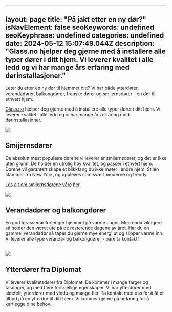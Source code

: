 
---
layout: page
title: "På jakt etter en ny dør?"
isNavElement: false
seoKeywords: undefined
seoKeyphrase: undefined
categories: undefined
date: 2024-05-12 15:07:49.044Z
description: "Glass.no hjelper deg gjerne med å installere alle typer dører i ditt hjem. Vi leverer kvalitet i alle ledd og vi har mange års erfaring med dørinstallasjoner."
---

Leter du etter en ny dør til hjemmet ditt? Vi har både ytterdører, verandadører, balkongdører, franske dører og smijernsdører - en dør til ethvert hjem.

[Glass.no](http://Glass.no) hjelper deg gjerne med å installere alle typer dører i ditt hjem. Vi leverer kvalitet i alle ledd og vi har mange års erfaring med dørinstallasjoner.



![](https://cdn.sanity.io/images/csbn9wp4/transformed-data/664459624679135a0b6cb7107afeff4a865f954c-7220x4060.jpg)

## Smijernsdører

De absolutt mest populære dørene vi leverer er smijernsdører, og det er ikke uten grunn. De holder en utrolig høy kvalitet, og passer i ethvert hjem. Dørene vil garantert skape et blikkfang du ikke møter i andre hjem. Stilen stammer fra New York, og oppleves som svært moderne og trendy. 

[Les alt om smijernsdørene våre her](/smijernsdor).



![](https://cdn.sanity.io/images/csbn9wp4/transformed-data/57173c3d1bc2dc86f18d28c2d20724e293b4c6cf-1500x1000.jpg)

## Verandadører og balkongdører

En god terassedør forlenger hjemmet på varme dager. Men enda viktigere så holder den været ute på de resterende dagene av året. Har du en gammel verandadør så taper du gjerne mye energi ut og slipper varme inn. Vi leverer alle type veranda- og balkongdører - bare ta kontakt!

## 

![](https://cdn.sanity.io/images/csbn9wp4/transformed-data/29517f2053ff89ed2b29670e3320ca9e12d9136a-1600x2400.jpg)

## Ytterdører fra Diplomat

Vi leverer kvalitetsdører fra Diplomat. De kommer i mange farger og fasonger, og med flere forskjellige egenskaper. Vi har ytterdører med sidefelt, ytterdører med vindu og mange fler. Ta kontakt med oss for å få et tilbud på en ytterdør til ditt hjem. Vi kommer gjerne på befaring for å kartlegge dine behov.
